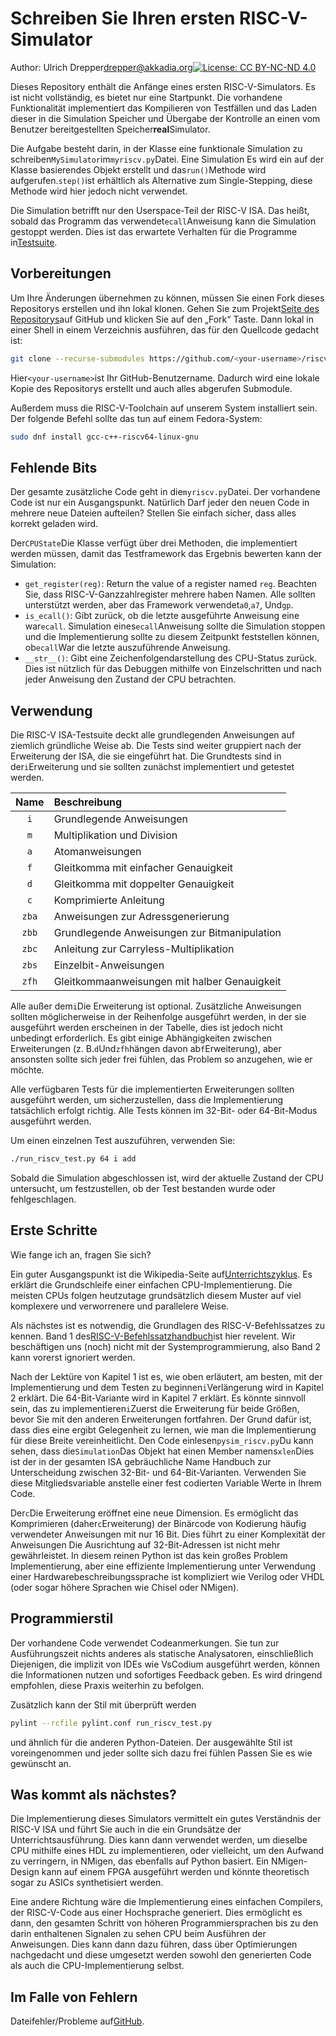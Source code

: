 # Schreiben Sie Ihren ersten RISC-V-Simulator

Author: Ulrich Drepper[drepper@akkadia.org](mailto:drepper@akkadia.org)[![License: CC BY-NC-ND 4.0](https://img.shields.io/badge/License-CC_BY--NC--SA_4.0-lightgrey.svg)](https://creativecommons.org/licenses/by-nc-sa/4.0/)

Dieses Repository enthält die Anfänge eines ersten RISC-V-Simulators. Es ist nicht vollständig, es bietet nur eine
Startpunkt.  Die vorhandene Funktionalität implementiert das Kompilieren von Testfällen und das Laden dieser in die Simulation
Speicher und Übergabe der Kontrolle an einen vom Benutzer bereitgestellten Speicher**real**Simulator.

Die Aufgabe besteht darin, in der Klasse eine funktionale Simulation zu schreiben`MySimulator`im`myriscv.py`Datei.  Eine Simulation
Es wird ein auf der Klasse basierendes Objekt erstellt und das`run()`Methode wird aufgerufen.`step()`ist erhältlich als
Alternative zum Single-Stepping, diese Methode wird hier jedoch nicht verwendet.

Die Simulation betrifft nur den Userspace-Teil der RISC-V ISA.  Das heißt, sobald das Programm das verwendet`ecall`Anweisung kann die Simulation gestoppt werden.  Dies ist das erwartete Verhalten für die Programme in[Testsuite](https://github.com/riscv/riscv-tests.git).

## Vorbereitungen

Um Ihre Änderungen übernehmen zu können, müssen Sie einen Fork dieses Repositorys erstellen und ihn lokal klonen.
Gehen Sie zum Projekt[Seite des Repositorys](https://github.com/drepper/riscv-from-scratch)auf GitHub und klicken Sie auf den „Fork“
Taste.  Dann lokal in einer Shell in einem Verzeichnis ausführen, das für den Quellcode gedacht ist:

```bash
git clone --recurse-submodules https://github.com/<your-username>/riscv-from-scratch.git
```

Hier`<your-username>`ist Ihr GitHub-Benutzername.  Dadurch wird eine lokale Kopie des Repositorys erstellt und auch alles abgerufen
Submodule.

Außerdem muss die RISC-V-Toolchain auf unserem System installiert sein.  Der folgende Befehl sollte das tun
auf einem Fedora-System:

```bash
sudo dnf install gcc-c++-riscv64-linux-gnu
```

## Fehlende Bits

Der gesamte zusätzliche Code geht in die`myriscv.py`Datei.  Der vorhandene Code ist nur ein Ausgangspunkt.  Natürlich
Darf jeder den neuen Code in mehrere neue Dateien aufteilen?  Stellen Sie einfach sicher, dass alles korrekt geladen wird.

Der`CPUState`Die Klasse verfügt über drei Methoden, die implementiert werden müssen, damit das Testframework das Ergebnis bewerten kann
der Simulation:

-   `get_register(reg)`: Return the value of a register named `reg`.  Beachten Sie, dass RISC-V-Ganzzahlregister mehrere haben
    Namen.  Alle sollten unterstützt werden, aber das Framework verwendet`a0`,`a7`, Und`gp`.
-   `is_ecall()`: Gibt zurück, ob die letzte ausgeführte Anweisung eine war`ecall`.  Simulation eines`ecall`Anweisung
    sollte die Simulation stoppen und die Implementierung sollte zu diesem Zeitpunkt feststellen können, ob`ecall`War
    die letzte auszuführende Anweisung.
-   `__str__()`: Gibt eine Zeichenfolgendarstellung des CPU-Status zurück.  Dies ist nützlich für das Debuggen mithilfe von Einzelschritten
    und nach jeder Anweisung den Zustand der CPU betrachten.

## Verwendung

Die RISC-V ISA-Testsuite deckt alle grundlegenden Anweisungen auf ziemlich gründliche Weise ab.  Die Tests sind weiter
gruppiert nach der Erweiterung der ISA, die sie eingeführt hat.  Die Grundtests sind in der`i`Erweiterung und sie
sollten zunächst implementiert und getestet werden.

|  Name | Beschreibung                                 |
| :---: | :------------------------------------------- |
|  `i`  | Grundlegende Anweisungen                     |
|  `m`  | Multiplikation und Division                  |
|  `a`  | Atomanweisungen                              |
|  `f`  | Gleitkomma mit einfacher Genauigkeit         |
|  `d`  | Gleitkomma mit doppelter Genauigkeit         |
|  `c`  | Komprimierte Anleitung                       |
| `zba` | Anweisungen zur Adressgenerierung            |
| `zbb` | Grundlegende Anweisungen zur Bitmanipulation |
| `zbc` | Anleitung zur Carryless-Multiplikation       |
| `zbs` | Einzelbit-Anweisungen                        |
| `zfh` | Gleitkommaanweisungen mit halber Genauigkeit |

Alle außer dem`i`Die Erweiterung ist optional.  Zusätzliche Anweisungen sollten möglicherweise in der Reihenfolge ausgeführt werden, in der sie ausgeführt werden
erscheinen in der Tabelle, dies ist jedoch nicht unbedingt erforderlich.  Es gibt einige Abhängigkeiten zwischen Erweiterungen (z. B.`d`Und`zfh`hängen davon ab`f`Erweiterung), aber ansonsten sollte sich jeder frei fühlen, das Problem so anzugehen, wie er möchte.

Alle verfügbaren Tests für die implementierten Erweiterungen sollten ausgeführt werden, um sicherzustellen, dass die Implementierung tatsächlich erfolgt
richtig.  Alle Tests können im 32-Bit- oder 64-Bit-Modus ausgeführt werden.

Um einen einzelnen Test auszuführen, verwenden Sie:

```bash
./run_riscv_test.py 64 i add
```

Sobald die Simulation abgeschlossen ist, wird der aktuelle Zustand der CPU untersucht, um festzustellen, ob der Test bestanden wurde oder
fehlgeschlagen.

## Erste Schritte

Wie fange ich an, fragen Sie sich?

Ein guter Ausgangspunkt ist die Wikipedia-Seite auf[Unterrichtszyklus](https://en.wikipedia.org/wiki/Instruction_cycle).
Es erklärt die Grundschleife einer einfachen CPU-Implementierung.  Die meisten CPUs folgen heutzutage grundsätzlich diesem Muster
auf viel komplexere und verworrenere und parallelere Weise.

Als nächstes ist es notwendig, die Grundlagen des RISC-V-Befehlssatzes zu kennen.  Band 1 des[RISC-V-Befehlssatzhandbuch](https://riscv.org/specifications/)ist hier revelent.  Wir beschäftigen uns (noch) nicht mit der Systemprogrammierung, also
Band 2 kann vorerst ignoriert werden.

Nach der Lektüre von Kapitel 1 ist es, wie oben erläutert, am besten, mit der Implementierung und dem Testen zu beginnen`i`Verlängerung
wird in Kapitel 2 erklärt. Die 64-Bit-Variante wird in Kapitel 7 erklärt. Es könnte sinnvoll sein, das zu implementieren`i`Zuerst die Erweiterung für beide Größen, bevor Sie mit den anderen Erweiterungen fortfahren.  Der Grund dafür ist, dass dies eine ergibt
Gelegenheit zu lernen, wie man die Implementierung für diese Breite vereinheitlicht.  Den Code einlesen`pysim_riscv.py`Du
kann sehen, dass die`Simulation`Das Objekt hat einen Member namens`xlen`Dies ist der in der gesamten ISA gebräuchliche Name
Handbuch zur Unterscheidung zwischen 32-Bit- und 64-Bit-Varianten.  Verwenden Sie diese Mitgliedsvariable anstelle einer fest codierten Variable
Werte in Ihrem Code.

Der`c`Die Erweiterung eröffnet eine neue Dimension.  Es ermöglicht das Komprimieren (daher`c`Erweiterung) der Binärcode von
Kodierung häufig verwendeter Anweisungen mit nur 16 Bit.  Dies führt zu einer Komplexität der Anweisungen
Die Ausrichtung auf 32-Bit-Adressen ist nicht mehr gewährleistet.  In diesem reinen Python ist das kein großes Problem
Implementierung, aber eine effiziente Implementierung unter Verwendung einer Hardwarebeschreibungssprache ist kompliziert
wie Verilog oder VHDL (oder sogar höhere Sprachen wie Chisel oder NMigen).

## Programmierstil

Der vorhandene Code verwendet Codeanmerkungen.  Sie tun zur Ausführungszeit nichts anderes als statische Analysatoren, einschließlich
Diejenigen, die implizit von IDEs wie VsCodium ausgeführt werden, können die Informationen nutzen und sofortiges Feedback geben.
Es wird dringend empfohlen, diese Praxis weiterhin zu befolgen.

Zusätzlich kann der Stil mit überprüft werden

```bash
pylint --rcfile pylint.conf run_riscv_test.py
```

und ähnlich für die anderen Python-Dateien.  Der ausgewählte Stil ist voreingenommen und jeder sollte sich dazu frei fühlen
Passen Sie es wie gewünscht an.

## Was kommt als nächstes?

Die Implementierung dieses Simulators vermittelt ein gutes Verständnis der RISC-V ISA und führt Sie auch in die ein
Grundsätze der Unterrichtsausführung.  Dies kann dann verwendet werden, um dieselbe CPU mithilfe eines HDL zu implementieren, oder vielleicht,
um den Aufwand zu verringern, in NMigen, das ebenfalls auf Python basiert.  Ein NMigen-Design kann auf einem FPGA ausgeführt werden und könnte
theoretisch sogar zu ASICs synthetisiert werden.

Eine andere Richtung wäre die Implementierung eines einfachen Compilers, der RISC-V-Code aus einer Hochsprache generiert.
Dies ermöglicht es dann, den gesamten Schritt von höheren Programmiersprachen bis zu den darin enthaltenen Signalen zu sehen
CPU beim Ausführen der Anweisungen.  Dies kann dann dazu führen, dass über Optimierungen nachgedacht und diese umgesetzt werden
sowohl den generierten Code als auch die CPU-Implementierung selbst.

## Im Falle von Fehlern

Dateifehler/Probleme auf[GitHub](https://github.com/drepper/riscv-from-scrath/issues).
